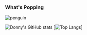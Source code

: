 ### What's Popping

![penguin](https://user-images.githubusercontent.com/69885780/171986401-8832b6bb-e072-4fbb-987a-86c14157baca.gif)

<!-- ![Donny's GitHub stats](https://github-readme-stats.vercel.app/api?username=spark631) -->
![Donny's GitHub stats](https://github-readme-stats.vercel.app/api?username=spark631&count_private=true&show_icons=true&theme=tokyonight) [![Top Langs](https://github-readme-stats.vercel.app/api/top-langs/?username=spark631&layout=compact&theme=tokyonight)]


<!--
**Spark631/Spark631** is a ✨ _special_ ✨ repository because its `README.md` (this file) appears on your GitHub profile.

Here are some ideas to get you started:

- 🔭 I’m currently working on ...
- 🌱 I’m currently learning ...
- 👯 I’m looking to collaborate on ...
- 🤔 I’m looking for help with ...
- 💬 Ask me about ...
- 📫 How to reach me: ...
- 😄 Pronouns: ...
- ⚡ Fun fact: ...
-->
